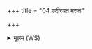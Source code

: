+++
title = "04 उदीरयत मरुतः"

+++
<details><summary>मूलम् (WS)</summary>

उदीरयत मरुतः समुद्रतस्त्वेषार्का नभ उत् पातयन्तु ।  
प्र वर्षन्ति तमिषाः सुदानवोऽपां रसैरोषधयः सचन्ताम्॥ ४ ॥  
गणास्त्वोप गायन्तु मारुताः पर्यन्य घोषिणः पृथक् ।  
सर्गा वर्षस्य वर्षतः सृजन्तु पृथिवीमभि ॥ ५ ॥
</details>